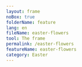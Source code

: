 ```yaml
---
layout: frame
noBox: true
folderName: feature
lang: en
fileName: easter-flowers
tool: The frame
permalink: /easter-flowers
featureName: easter-flowers
category: Easter
---
```

